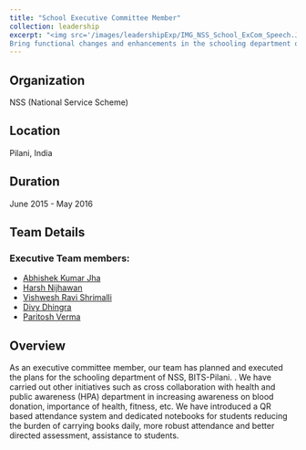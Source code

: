 ```yaml
---
title: "School Executive Committee Member"
collection: leadership  
excerpt: "<img src='/images/leadershipExp/IMG_NSS_School_ExCom_Speech.JPG' alt='NSS School Executive Committee speech' height='100'><br/>
Bring functional changes and enhancements in the schooling department of NSS, BITS-Pilani student chapter." 
---
```


## Organization 
NSS (National Service Scheme)

## Location
Pilani, India    

## Duration
June 2015 - May 2016

## Team Details
### Executive Team members:
- [Abhishek Kumar Jha](https://www.linkedin.com/in/jhaabhishek34)
- [Harsh Nijhawan](https://www.linkedin.com/in/harsh-nijhawan-cfa-900824b7)
- [Vishwesh Ravi Shrimalli](https://www.linkedin.com/in/vishwesh5)
- [Divy Dhingra](https://www.linkedin.com/in/divy-dhingra-835b04119)
- [Paritosh Verma](https://www.linkedin.com/in/paritosh-verma-326824b7)

## Overview
As an executive committee member, our team has planned and executed the plans for the schooling department of NSS, BITS-Pilani. 
. We have carried out other initiatives such as 
cross collaboration with health and public awareness (HPA) department in increasing awareness on blood donation,
importance of health, fitness, etc. We have introduced a QR based attendance system and dedicated notebooks for students reducing the 
burden of carrying books daily, more robust attendance and better directed assessment, assistance to students.
